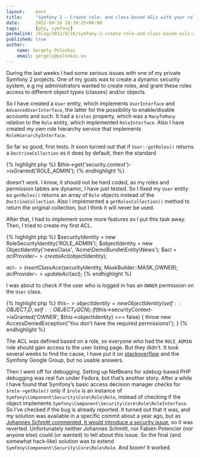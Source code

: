 ```yaml
---
layout:    post
title:     "Symfony 2 – Create role- and class-based ACLs with your roles coming from the ORM"
date:      2012-09-16 18:39:25+00:00
tags:      [php, symfony]
permalink: /blog/2012/9/16/symfony-2-create-role-and-class-based-acls-with-your-roles-coming-from-the-orm
published: true
author:
    name: Gergely Polonkai
    email: gergely@polonkai.eu
---
```


During the last weeks I had some serious issues with one of my private Symfony
2 projects. One of my goals was to create a dynamic security system, e.g my
administrators wanted to create roles, and grant these roles access to
different object types (classes) and/or objects.

So I have created a `User` entity, which implements `UserInterface` and
`AdvancedUserInterface`, the latter for the possibility to enable/disable
accounts and such. It had a `$roles` property, which was a `ManyToMany` relation
to the `Role` entity, which implemented `RoleInterface`. Also I have created my
own role hierarchy service that implements `RoleHierarchyInterface`.

So far so good, first tests. It soon turned out that if `User::getRoles()`
returns a `DoctrineCollection` as it does by default, then the standard

{% highlight php %}
$this->get('security.context')->isGranted('ROLE_ADMIN');
{% endhighlight %}

doesn’t work. I know, it should not be hard coded, as my roles and permission
tables are dynamic, I have just tested. So I fixed my `User` entity so
`getRoles()` returns an array of `Role` objects instead of the
`DoctrineCollection`. Also I implemented a `getRolesCollection()` method to
return the original collection, but I think it will never be used.

After that, I had to implement some more features so I put this task away.
Then, I tried to create my first ACL.

{% highlight php %}
$securityIdentity = new RoleSecurityIdentity('ROLE_ADMIN');
$objectIdentity = new ObjectIdentity('newsClass', 'Acme\\DemoBundle\\Entity\\News');
$acl = $aclProvider->createAcl($objectIdentity);

$acl->insertClassAce($securityIdentity, MaskBuilder::MASK_OWNER);
$aclProvider->updateAcl($acl);
{% endhighlight %}

I was about to check if the user who is logged in has an `OWNER` permission on
the `User` class.

{% highlight php %}
$this->objectIdentity = new ObjectIdentity(self::OBJECT_ID, self::OBJECT_FQCN);
if ($this->securityContext->isGranted('OWNER', $this->objectIdentity) === false) {
    throw new AccessDeniedException('You don’t have the required permissions!');
}
{% endhighlight %}

The ACL was defined based on a role, so everyone who had the `ROLE_ADMIN` role
should gain access to the user listing page. But they didn’t. It took several
weeks to find the cause, I have put it on
[stackoverflow](http://stackoverflow.com/questions/12057795/symfony-2-1-this-getsecurity-context-isgrantedrole-admin-returns-fa)
and the Symfony Google Group, but no usable answers.

Then I went off for debugging. Setting up NetBeans for xdebug-based PHP
debugging was real fun under Fedora, but that’s another story. After a while I
have found that Symfony’s basic access decision manager checks for
`$role->getRole()` only if `$role` is an instance of
`Symfony\Component\Security\Core\Role\Role`, instead of checking if the object
implements `Symfony\Component\Security\Core\Role\RoleInterface`. So I’ve
checked if the bug is already reported. It turned out that it was, and my
solution was available in a specific commit about a year ago, but as [Johannes
Schmitt commented, it would introduce a security
issue](https://github.com/symfony/symfony/commit/af70ac8d777873c49347ac828a817a400006cbea),
so it was reverted. Unfortunately neither Johannes Schmitt, nor Fabien
Potencier (nor anyone else) could (or wanted) to tell about this issue. So the
final (and somewhat hack-like) solution was to extend
`Symfony\Component\Security\Core\Role\Role`. And boom! It worked.
